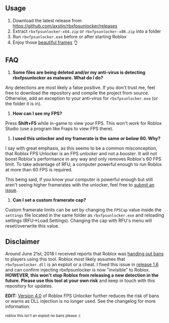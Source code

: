 ## Usage
1. Download the latest release from https://github.com/axstin/rbxfpsunlocker/releases
2. Extract `rbxfpsunlocker-x64.zip` or `rbxfpsunlocker-x86.zip` into a folder
3. Run `rbxfpsunlocker.exe` before or after starting Roblox
4. Enjoy those [beautiful frames](https://i.imgur.com/vsLf04O.png) 👌

## FAQ

1. **Some files are being deleted and/or my anti-virus is detecting rbxfpsunlocker as malware. What do I do?**

Any detections are most likely a false positive. If you don't trust me, feel free to download the repository and compile the project from source. Otherwise, add an exception to your anti-virus for `rbxfpsunlocker.exe` (or the folder it is in).

1. **How can I see my FPS?**

Press **Shift+F5** while in-game to view your FPS. This won't work for Roblox Studio (use a program like Fraps to view FPS there).

1. **I used this unlocker and my framerate is the same or below 60. Why?**

I say with great emphasis, as this seems to be a common misconception, that Roblox FPS Unlocker is an FPS _unlocker_ and not a _booster_. It will not boost Roblox's performance in any way and only removes Roblox's 60 FPS limit. To take advantage of RFU, a computer powerful enough to run Roblox at more than 60 FPS is required.

This being said, if you know your computer is powerful enough but still aren't seeing higher framerates with the unlocker, feel free to [submit an issue](https://github.com/axstin/rbxfpsunlocker/issues/new).

1. **Can I set a custom framerate cap?**

Custom framerate limits can be set by changing the `FPSCap` value inside the `settings` file located in the same folder as `rbxfpsunlocker.exe` and reloading settings (RFU->Load Settings). Changing the cap with RFU's menu will reset/overwrite this value.

##  Disclaimer

Around June 21st, 2018 I received reports that Roblox was [handing out bans](https://i.imgur.com/i4NEGB0.png) to players using this tool. Roblox most likely assumes that `rbxfpsunlocker.dll` is an exploit or a cheat. I fixed this issue in [release 1.6](https://github.com/axstin/rbxfpsunlocker/releases/tag/v1.6) and can confirm injecting rbxfpsunlocker is now "invisible" to Roblox. **HOWEVER, this won't stop Roblox from releasing a new detection in the future. Please use this tool at your own risk** and keep in touch with this repository for updates.

**EDIT:** [Version 4.0](https://github.com/axstin/rbxfpsunlocker/releases/tag/v4.0) of Roblox FPS Unlocker further reduces the risk of bans or warns as DLL injection is no longer used. See the changelog for more information.

<sub>roblox this isn't an exploit no bans please :(</sub>
